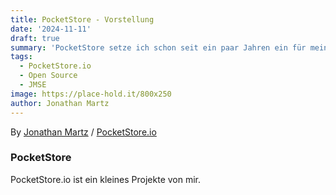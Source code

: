 ```yaml
---
title: PocketStore - Vorstellung
date: '2024-11-11'
draft: true
summary: 'PocketStore setze ich schon seit ein paar Jahren ein für meine Projekte. PocketStore ist eine Open Source Software welche mit SvelteKit und vorallem Go geschrieben ist.Wie der Name sagt stellt es eine Basis bereit für ein Admin Backend. Man kann alle möglichen Collections verwalten und das mit einem schönen User Interface.'
tags:
  - PocketStore.io
  - Open Source
  - JMSE
image: https://place-hold.it/800x250
author: Jonathan Martz
---
```


By [Jonathan Martz](https://www.jmartz.de) / [PocketStore.io](https://www.PocketStore.io)

### PocketStore

PocketStore.io ist ein kleines Projekte von mir.

